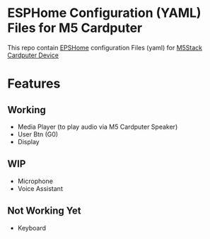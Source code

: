 # ESPHome Configuration (YAML) Files for M5 Cardputer

This repo contain [EPSHome](https://esphome.io/) configuration Files (yaml) for [M5Stack Cardputer Device](https://docs.m5stack.com/en/core/Cardputer)

# Features 

## Working 

* Media Player (to play audio via M5 Cardputer Speaker)
* User Btn (G0)
* Display 

## WIP

* Microphone
* Voice Assistant 

## Not Working Yet

* Keyboard




